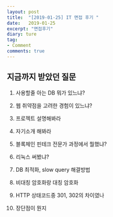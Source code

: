 ```yaml
---
layout: post
title:  "[2019-01-25] IT 면접 후기 "
date:   2019-01-25
excerpt: "면접후기"
diary: ture
tag:
- Comment
comments: true
---
```


## 지금까지 받았던 질문

1. 사용할줄 아는 DB 뭐가 있느냐?

2. 웹 취약점을 고려한 경험이 있느냐?

3. 프로젝트 설명해봐라

4. 자기소개 해봐라

5. 블록체인 핀테크 전문가 과정에서 뭘했냐?

6. 리눅스 써봤냐?

7. DB 최적화, slow query 해결방법

8. 비대칭 암호화랑 대칭 암호화

9. HTTP 상태코드중 301, 302의 차이였나

10. 장단점이 뭔지



